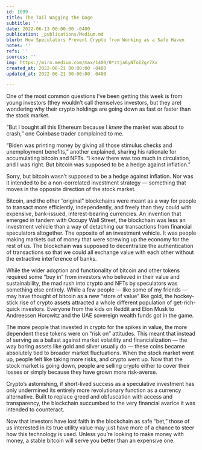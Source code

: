 ```yaml
---
id: 1099
title: The Tail Wagging the Doge
subtitle: ''
date: 2022-06-13 00:00:00 -0400
publication: _publications/Medium.md
blurb: How Speculators Prevent Crypto from Working as a Safe Haven
notes: ''
refs: ''
sources: ''
img: https://miro.medium.com/max/1400/0*ztja6yNToIZgr7Xx
created_at: 2022-06-21 00:00:00 -0400
updated_at: 2022-06-21 00:00:00 -0400

---
```

One of the most common questions I’ve been getting this week is from young investors (they wouldn’t call themselves investors, but they are) wondering why their crypto holdings are going down as fast or faster than the stock market.

“But I bought all this Ethereum because I _knew_ the market was about to crash,” one Coinbase trader complained to me.

“Biden was printing money by giving all those stimulus checks and unemployment benefits,” another explained, sharing his rationale for accumulating bitcoin and NFTs. “I knew there was too much in circulation, and I was right. But bitcoin was supposed to be a hedge against inflation.”

Sorry, but bitcoin wasn’t supposed to be a hedge against inflation. Nor was it intended to be a non-correlated investment strategy — something that moves in the opposite direction of the stock market.

Bitcoin, and the other “original” blockchains were meant as a way for people to transact more efficiently, independently, and freely than they could with expensive, bank-issued, interest-bearing currencies. An invention that emerged in tandem with Occupy Wall Street, the blockchain was less an investment vehicle than a way of detaching our transactions from financial speculators altogether. The opposite of an investment vehicle. It was people making markets out of money that were screwing up the economy for the rest of us. The blockchain was supposed to decentralize the authentication of transactions so that we could all exchange value with each other without the extractive interference of banks.

While the wider adoption and functionality of bitcoin and other tokens required some “buy in” from investors who believed in their value and sustainability, the mad rush into crypto and NFTs by speculators was something else entirely. While a few people — like some of my friends — may have thought of bitcoin as a new “store of value” like gold, the hockey-stick rise of crypto assets attracted a whole different population of get-rich-quick investors. Everyone from the kids on Reddit and Elon Musk to Andreessen Horowitz and the UAE sovereign wealth funds got in the game.

The more people that invested in crypto for the spikes in value, the more dependent these tokens were on “risk on” attitudes. This meant that instead of serving as a ballast against market volatility and financialization — the way boring assets like gold and silver usually do — these coins became absolutely tied to broader market fluctuations. When the stock market went up, people felt like taking more risks, and crypto went up. Now that the stock market is going down, people are selling crypto either to cover their losses or simply because they have grown more risk-averse.

Crypto’s astonishing, if short-lived success as a speculative investment has only undermined its entirely more revolutionary function as a currency alternative. Built to replace greed and obfuscation with access and transparency, the blockchain succumbed to the very financial avarice it was intended to counteract.

Now that investors have lost faith in the blockchain as safe “bet,” those of us interested in its true utility value may just have more of a chance to steer how this technology is used. Unless you’re looking to make money with money, a stable bitcoin will serve you better than an expensive one.